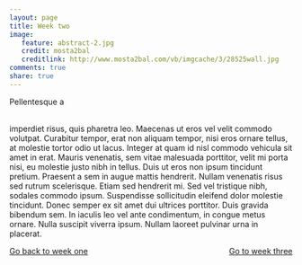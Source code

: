 ```yaml
---
layout: page 
title: Week two 
image: 
   feature: abstract-2.jpg
   credit: mosta2bal
   creditlink: http://www.mosta2bal.com/vb/imgcache/3/28525wall.jpg
comments: true
share: true 
---
```


Pellentesque a 

<br>imperdiet risus, quis pharetra leo. Maecenas ut eros vel velit commodo volutpat. Curabitur tempor, erat non aliquam tempor, nisi eros ornare tellus, at molestie tortor odio ut lacus. Integer at quam id nisl commodo vehicula sit amet in erat. Mauris venenatis, sem vitae malesuada porttitor, velit mi porta nisi, eu molestie justo nibh in tellus. Duis ut eros non ipsum tincidunt pretium. Praesent a sem in augue mattis hendrerit. Nullam venenatis risus sed rutrum scelerisque. Etiam sed hendrerit mi. Sed vel tristique nibh, sodales commodo ipsum. Suspendisse sollicitudin eleifend dolor molestie tincidunt. Donec semper ex sit amet dui ultrices porttitor. Duis gravida bibendum sem. In iaculis leo vel ante condimentum, in congue metus ornare. Nulla suscipit viverra ipsum. Nullam laoreet pulvinar urna in placerat. 







<div style="float: left"> 
<a href="{{ site.url }}/retail/project/week-1/" class="btn">Go back to week one</a>
</div>

<div style="float: right"> 
<a href="{{ site.url }}/retail/project/week-3/" class="btn">Go to week three</a>
</div>